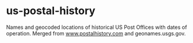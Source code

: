 us-postal-history
=================

Names and geocoded locations of historical US Post Offices with dates of operation. Merged from www.postalhistory.com and geonames.usgs.gov.
